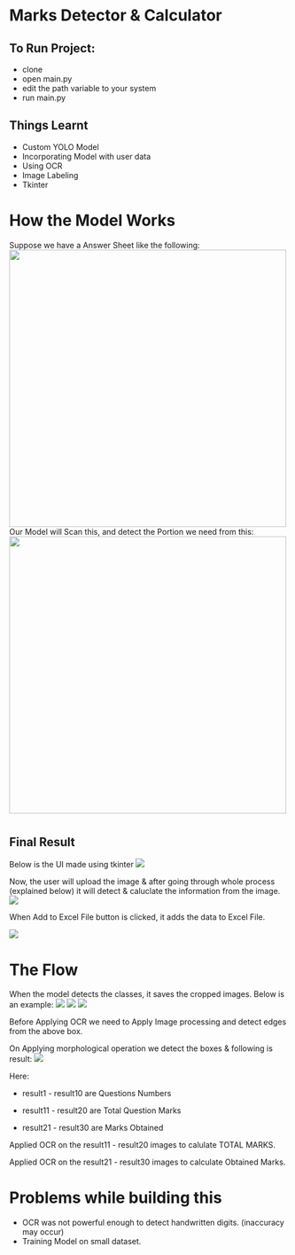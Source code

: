 # Marks Detector & Calculator

## To Run Project:
- clone
- open main.py
- edit the path variable to your system
- run main.py

## Things Learnt
- Custom YOLO Model
- Incorporating Model with user data
- Using OCR
- Image Labeling
- Tkinter
#
# How the Model Works
Suppose we have a Answer Sheet like the following:
<img src='images/test_sheet.jpg' width='500px'>
Our Model will Scan this, and detect the Portion we need from this:
<img src='images/test_sheet_result.jpg' width='500px'>

#
## Final Result
Below is the UI made using tkinter
<img src="images/gui.png">

Now, the user will upload the image & after going through whole process (explained below) it will detect & caluclate the information from the image. 
<img src= "images/after scanning.png" >


When Add to Excel File button is clicked, it adds the data to Excel File.

<img src = "images/csv file.png">

#
# The Flow
When the model detects the classes, it saves the cropped images. Below is an example:
<img src = "images/roll no.jpg">
<img src = "images/subject.jpg">
<img src = "images/marks box.jpg">

Before Applying OCR we need to Apply Image processing and detect edges from the above box.

On Applying morphological operation we detect the boxes & following is result:
<img src = "images/image processing on boxes.png">

Here:
- result1 - result10 are Questions Numbers

- result11 - result20 are Total Question Marks

- result21 - result30 are Marks Obtained

Applied OCR on the result11 - result20 images to calulate TOTAL MARKS.

Applied OCR on the result21 - result30 images to calculate Obtained Marks.

#
# Problems while building this

- OCR was not powerful enough to detect handwritten digits. (inaccuracy may occur)
- Training Model on small dataset.

